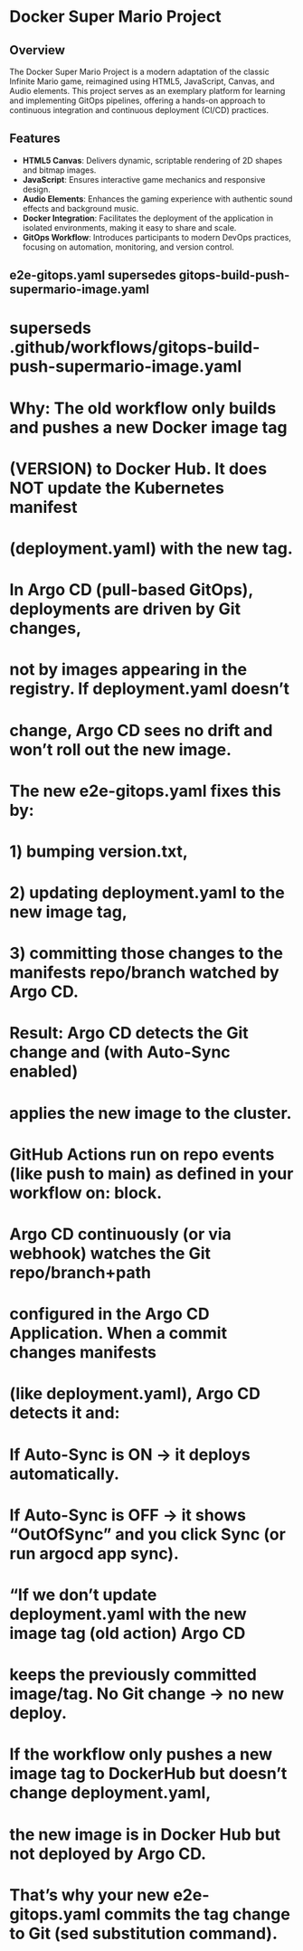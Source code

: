 # Docker Super Mario Project

## Overview
The Docker Super Mario Project is a modern adaptation of the classic Infinite Mario game, reimagined using HTML5, JavaScript, Canvas, and Audio elements. This project serves as an exemplary platform for learning and implementing GitOps pipelines, offering a hands-on approach to continuous integration and continuous deployment (CI/CD) practices.

## Features
- **HTML5 Canvas**: Delivers dynamic, scriptable rendering of 2D shapes and bitmap images.
- **JavaScript**: Ensures interactive game mechanics and responsive design.
- **Audio Elements**: Enhances the gaming experience with authentic sound effects and background music.
- **Docker Integration**: Facilitates the deployment of the application in isolated environments, making it easy to share and scale.
- **GitOps Workflow**: Introduces participants to modern DevOps practices, focusing on automation, monitoring, and version control.

## e2e-gitops.yaml supersedes gitops-build-push-supermario-image.yaml

# superseds .github/workflows/gitops-build-push-supermario-image.yaml
#
# Why: The old workflow only builds and pushes a new Docker image tag
# (VERSION) to Docker Hub. It does NOT update the Kubernetes manifest
# (deployment.yaml) with the new tag.
#
# In Argo CD (pull-based GitOps), deployments are driven by Git changes,
# not by images appearing in the registry. If deployment.yaml doesn’t
# change, Argo CD sees no drift and won’t roll out the new image.
#
# The new e2e-gitops.yaml fixes this by:
#   1) bumping version.txt,
#   2) updating deployment.yaml to the new image tag,
#   3) committing those changes to the manifests repo/branch watched by Argo CD.
#
# Result: Argo CD detects the Git change and (with Auto-Sync enabled)
# applies the new image to the cluster.
# GitHub Actions run on repo events (like push to main) as defined in your workflow on: block.
# Argo CD continuously (or via webhook) watches the Git repo/branch+path 
# configured in the Argo CD Application. When a commit changes manifests 
# (like deployment.yaml), Argo CD detects it and:
# If Auto-Sync is ON → it deploys automatically.
# If Auto-Sync is OFF → it shows “OutOfSync” and you click Sync (or run argocd app sync).
# “If we don’t update deployment.yaml with the new image tag (old action) Argo CD 
# keeps the previously committed image/tag. No Git change → no new deploy.
# If the workflow only pushes a new image tag to DockerHub but doesn’t change deployment.yaml, 
# the new image is in Docker Hub but not deployed by Argo CD. 
# That’s why your new e2e-gitops.yaml commits the tag change to Git (sed substitution command).